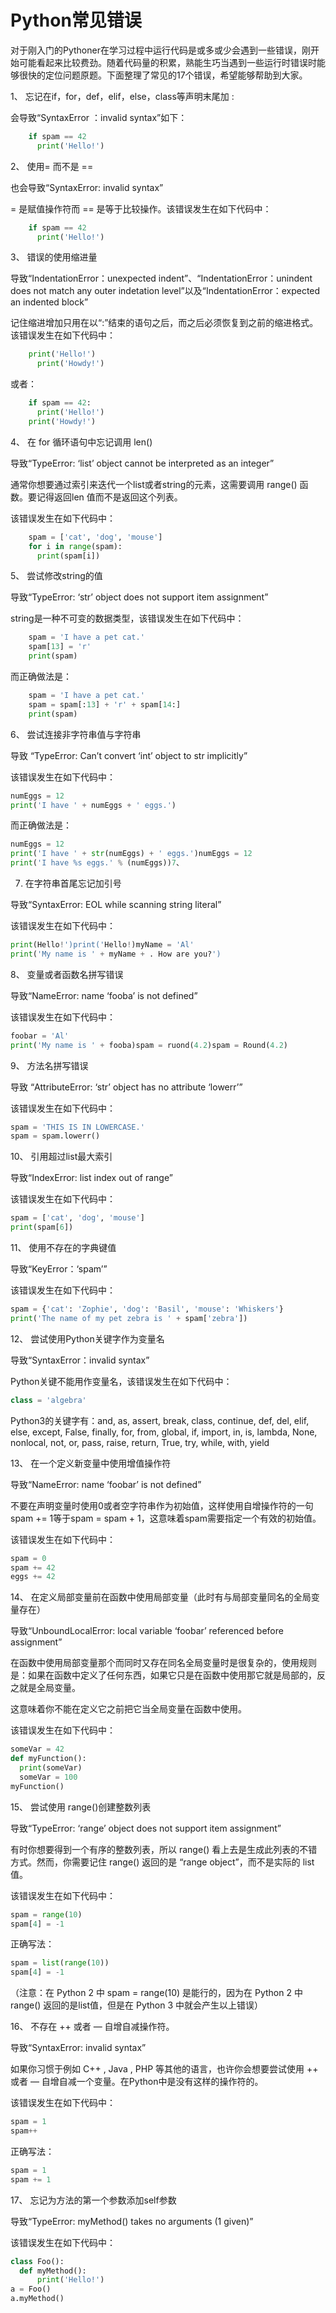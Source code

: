 # Python常见错误

对于刚入门的Pythoner在学习过程中运行代码是或多或少会遇到一些错误，刚开始可能看起来比较费劲。随着代码量的积累，熟能生巧当遇到一些运行时错误时能够很快的定位问题原题。下面整理了常见的17个错误，希望能够帮助到大家。

1、 忘记在if，for，def，elif，else，class等声明末尾加 :

会导致“SyntaxError ：invalid syntax”如下：

```python
    if spam == 42
      print('Hello!')
```

2、 使用= 而不是 ==

也会导致“SyntaxError: invalid syntax”

= 是赋值操作符而 == 是等于比较操作。该错误发生在如下代码中：

```python
    if spam == 42
      print('Hello!')
```

3、 错误的使用缩进量

导致“IndentationError：unexpected indent”、“IndentationError：unindent does not match any outer indetation level”以及“IndentationError：expected an indented block”

记住缩进增加只用在以“:”结束的语句之后，而之后必须恢复到之前的缩进格式。该错误发生在如下代码中：

```python
    print('Hello!')
      print('Howdy!')
```

或者：

```python
    if spam == 42:
      print('Hello!')
    print('Howdy!')
```

4、 在 for 循环语句中忘记调用 len()

导致“TypeError: ‘list’ object cannot be interpreted as an integer”

通常你想要通过索引来迭代一个list或者string的元素，这需要调用 range() 函数。要记得返回len 值而不是返回这个列表。

该错误发生在如下代码中：

```python
    spam = ['cat', 'dog', 'mouse']
    for i in range(spam):
      print(spam[i])
```

5、 尝试修改string的值

导致“TypeError: ‘str’ object does not support item assignment”

string是一种不可变的数据类型，该错误发生在如下代码中：

```python
    spam = 'I have a pet cat.'
    spam[13] = 'r'
    print(spam)
```

而正确做法是：

```python
    spam = 'I have a pet cat.'
    spam = spam[:13] + 'r' + spam[14:]
    print(spam)
```

6、 尝试连接非字符串值与字符串

导致 “TypeError: Can’t convert ‘int’ object to str implicitly”

该错误发生在如下代码中：

```python
numEggs = 12
print('I have ' + numEggs + ' eggs.')
```

而正确做法是：

```python
numEggs = 12
print('I have ' + str(numEggs) + ' eggs.')numEggs = 12
print('I have %s eggs.' % (numEggs))7、
```

7. 在字符串首尾忘记加引号

导致“SyntaxError: EOL while scanning string literal”

该错误发生在如下代码中：

```python
print(Hello!')print('Hello!)myName = 'Al'
print('My name is ' + myName + . How are you?')
```

8、 变量或者函数名拼写错误

导致“NameError: name ‘fooba’ is not defined”

该错误发生在如下代码中：

```python
foobar = 'Al'
print('My name is ' + fooba)spam = ruond(4.2)spam = Round(4.2)
```

9、 方法名拼写错误

导致 “AttributeError: ‘str’ object has no attribute ‘lowerr’”

该错误发生在如下代码中：

```python
spam = 'THIS IS IN LOWERCASE.'
spam = spam.lowerr()
```

10、 引用超过list最大索引

导致“IndexError: list index out of range”

该错误发生在如下代码中：

```python
spam = ['cat', 'dog', 'mouse']
print(spam[6])
```

11、 使用不存在的字典键值

导致“KeyError：‘spam’”

该错误发生在如下代码中：

```python
spam = {'cat': 'Zophie', 'dog': 'Basil', 'mouse': 'Whiskers'}
print('The name of my pet zebra is ' + spam['zebra'])
```

12、 尝试使用Python关键字作为变量名

导致“SyntaxError：invalid syntax”

Python关键不能用作变量名，该错误发生在如下代码中：

```python
class = 'algebra'
```

Python3的关键字有：and, as, assert, break, class, continue, def, del, elif, else, except, False, finally, for, from, global, if, import, in, is, lambda, None, nonlocal, not, or, pass, raise, return, True, try, while, with, yield

13、 在一个定义新变量中使用增值操作符

导致“NameError: name ‘foobar’ is not defined”

不要在声明变量时使用0或者空字符串作为初始值，这样使用自增操作符的一句spam += 1等于spam = spam + 1，这意味着spam需要指定一个有效的初始值。

该错误发生在如下代码中：

```python
spam = 0
spam += 42
eggs += 42
```

14、 在定义局部变量前在函数中使用局部变量（此时有与局部变量同名的全局变量存在）

导致“UnboundLocalError: local variable ‘foobar’ referenced before assignment”

在函数中使用局部变量那个而同时又存在同名全局变量时是很复杂的，使用规则是：如果在函数中定义了任何东西，如果它只是在函数中使用那它就是局部的，反之就是全局变量。

这意味着你不能在定义它之前把它当全局变量在函数中使用。

该错误发生在如下代码中：

```python
someVar = 42
def myFunction():
  print(someVar)
  someVar = 100
myFunction()
```

15、 尝试使用 range()创建整数列表

导致“TypeError: ‘range’ object does not support item assignment”

有时你想要得到一个有序的整数列表，所以 range() 看上去是生成此列表的不错方式。然而，你需要记住 range() 返回的是 “range object”，而不是实际的 list 值。

该错误发生在如下代码中：

```python
spam = range(10)
spam[4] = -1
```

正确写法：

```python
spam = list(range(10))
spam[4] = -1
```

（注意：在 Python 2 中 spam = range(10) 是能行的，因为在 Python 2 中 range() 返回的是list值，但是在 Python 3 中就会产生以上错误）

16、 不存在 ++ 或者 — 自增自减操作符。

导致“SyntaxError: invalid syntax”

如果你习惯于例如 C++ , Java , PHP 等其他的语言，也许你会想要尝试使用 ++ 或者 — 自增自减一个变量。在Python中是没有这样的操作符的。

该错误发生在如下代码中：

```python
spam = 1
spam++
```

正确写法：

```python
spam = 1
spam += 1
```

17、 忘记为方法的第一个参数添加self参数

导致“TypeError: myMethod() takes no arguments (1 given)”

该错误发生在如下代码中：

```python
class Foo():
  def myMethod():
      print('Hello!')
a = Foo()
a.myMethod()
```

